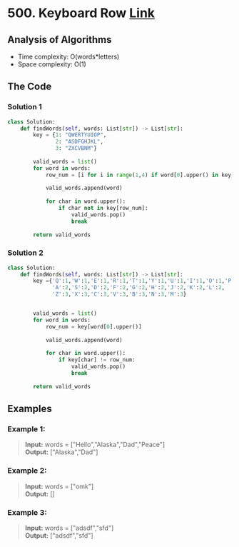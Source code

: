 # 500. Keyboard Row [Link](https://leetcode.com/problems/keyboard-row/)
## Analysis of Algorithms
 - Time complexity: O(words*letters)
 - Space complexity: O(1)

## The Code
### Solution 1
```Python 
class Solution:
    def findWords(self, words: List[str]) -> List[str]:
        key = {1: "QWERTYUIOP",
               2: "ASDFGHJKL",
               3: "ZXCVBNM"}
        
        valid_words = list()
        for word in words:
            row_num = [i for i in range(1,4) if word[0].upper() in key[i]][0]
        
            valid_words.append(word)
            
            for char in word.upper():
                if char not in key[row_num]:
                    valid_words.pop()
                    break   
            
        return valid_words
```

### Solution 2
```Python 
class Solution:
    def findWords(self, words: List[str]) -> List[str]:
        key ={'Q':1,'W':1,'E':1,'R':1,'T':1,'Y':1,'U':1,'I':1,'O':1,'P':1,
              'A':2,'S':2,'D':2,'F':2,'G':2,'H':2,'J':2,'K':2,'L':2,
              'Z':3,'X':3,'C':3,'V':3,'B':3,'N':3,'M':3}


        valid_words = list()
        for word in words:
            row_num = key[word[0].upper()]
        
            valid_words.append(word)
            
            for char in word.upper():
                if key[char] != row_num:
                    valid_words.pop()
                    break   
            
        return valid_words
```

## Examples
### Example 1:

> **Input:** words = ["Hello","Alaska","Dad","Peace"]<br/>
> **Output:** ["Alaska","Dad"]

### Example 2:

> **Input:** words = ["omk"]<br/>
> **Output:** []

### Example 3:

> **Input:** words = ["adsdf","sfd"]<br/>
> **Output:** ["adsdf","sfd"]
